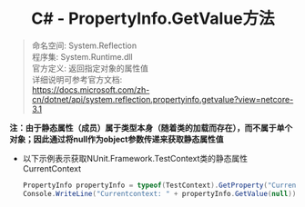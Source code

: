 # <center>C# - PropertyInfo.GetValue方法

> 命名空间: System.Reflection   
> 程序集: System.Runtime.dll   
> 官方定义: 返回指定对象的属性值   
> 详细说明可参考官方文档:   
https://docs.microsoft.com/zh-cn/dotnet/api/system.reflection.propertyinfo.getvalue?view=netcore-3.1

**注：由于静态属性（成员）属于类型本身（随着类的加载而存在），而不属于单个对象；因此通过将null作为object参数传递来获取静态属性值**   
* 以下示例表示获取NUnit.Framework.TestContext类的静态属性CurrentContext  

    ```C#
    PropertyInfo propertyInfo = typeof(TestContext).GetProperty("CurrentContext");
    Console.WriteLine("Currentcontext: " + propertyInfo.GetValue(null));
    ```
